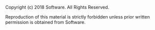 Copyright (c) 2018 Software. All Rights Reserved.

Reproduction of this material is strictly forbidden unless prior written permission is obtained from Software.